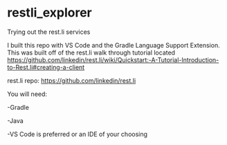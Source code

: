# restli_explorer
Trying out the rest.li services

I built this repo with VS Code and the  Gradle Language Support Extension.  This was built off of the rest.li walk through tutorial located https://github.com/linkedin/rest.li/wiki/Quickstart:-A-Tutorial-Introduction-to-Rest.li#creating-a-client

rest.li repo: https://github.com/linkedin/rest.li

You will need:

-Gradle

-Java

-VS Code is preferred or an IDE of your choosing